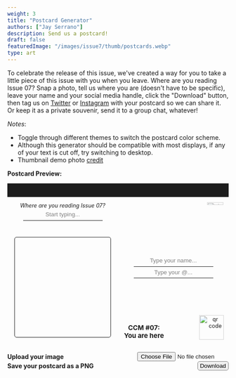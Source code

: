 ```yaml
---
weight: 3
title: "Postcard Generator"
authors: ["Jay Serrano"]
description: Send us a postcard!
draft: false
featuredImage: "/images/issue7/thumb/postcards.webp"
type: art
---
```


To celebrate the release of this issue, we've created a way for you to take a little piece of this issue with you when you leave. Where are you reading Issue 07? Snap a photo, tell us where you are (doesn't have to be specific), leave your name and your social media handle, click the "Download" button, then tag us on [Twitter](https://twitter.com/cicadacreatemag) or [Instagram](https://www.instagram.com/cicadacreativemag/) with your postcard so we can share it. Or keep it as a private souvenir, send it to a group chat, whatever!

*Notes*:
- Toggle through different themes to switch the postcard color scheme.
- Although this generator should be compatible with most displays, if any of your text is cut off, try switching to desktop. 
- Thumbnail demo photo [credit](https://unsplash.com/photos/twukN12EN7c) 

<script type="text/javascript" src="https://html2canvas.hertzen.com/dist/html2canvas.min.js"></script>

**Postcard Preview:**

<div id="postcard"> 

<div id="postcard-left"> 
<div id="postcard-question"> <em>Where are you reading Issue 07?</em><br>
<input type="text" id="answer" placeholder="Start typing..." class="postcardInput">
</div>
<div id="postcard-image"> </div>
</div>

<div id="postcard-right"> 
<div id="stamp"><img id="stamp-img" src='/icons/stamps/red-c.png' alt="icon"></div>

<input type="text" id="name" placeholder="Type your name..." class="postcardInput"> <br>
<input type="text" id="socials" placeholder="Type your @..." class="postcardInput"> <br>
<div id="logo-qr">
<div id="logo">CCM #07: <br> You are here</div>
<img id="qr-img" src='/images/misc/qr.webp' alt="qr code"></div>
</div>

</div>

<br>
<div class="option"><strong>Upload your image</strong><br>
<input type="file" id="upload" accept ="image/jpeg, image/png, image/jpg"></div>

<div class="option"><strong>Save your postcard as a PNG</strong><br>
<button id="download">Download</button>   

</div>
</div>
</div>
                
<style>
#postcard {
display: flex;
width: 100%;
overflow: hidden;
aspect-ratio: 3 / 2;
font-size: calc(0.6rem + 0.3vw);
border: 2px solid var(--text-color);
background-color: var(--bg-color);
filter: brightness(1.1);
border-top: 2.5em solid;
}
#postcard-left, #postcard-right {
display: flex;
flex-direction: column;
width: 50%;
text-align: center;
}
#postcard-left {
border-right: 2px dashed var(--text-color);
}
#postcard-right {
justify-content: space-between;
}
#postcard-question {
margin: 1em;
height: 15%;
}
.postcardInput {
text-align: center;
line-height: calc(0.25 + 1 + 0.5);
max-width: 80%;
background-color: transparent;
color: var(--text-color);
border: 0;
outline:0;
border-bottom: 1px solid;
overflow: hidden;
}
.postcardInput::placeholder, .postcardInput::-moz-placeholder {
font-family: var(--body-font);
font-size: calc(0.6rem + 0.39vw);
}
input::placeholder {
overflow: visible;
}
#postcard-image {
flex: 1;
margin: 1rem;
background: center / cover no-repeat;
border: 1px solid;
border-radius: 5px;
}
#stamp {
text-align: right;
padding: 1em;
}
#logo-qr {
padding: calc(1em - 0.2vw);
display: flex;
align-items: flex-end;
justify-content: space-between;
}
#logo {
font-weight: bold;
width: 6.5em;
font-family: var(--header-font);
font-size: calc(0.7rem + 0.39vw);
}
#qr-img {
width: calc(2rem + 2.5vw);
}
#stamp-img {
width: 40%;
}
.option {
display: flex;
align-items: center;
justify-content: space-between;
}
#input {
font-size: 0.9rem;
height: 1.5rem;
width: 15rem;
}
input[type="file"] {
width: 13rem;
border: 0;
}
input[type="file"i] {
background-color: var(--bg-color);
color: var(--text-color);
}
#download {
border: 1px solid gray;
border-radius: 5px;
padding: 2px 5px;
}
 @media (max-width: 400px) {
#postcard {
font-size: 0.6rem;
}
#logo {
width: 6.3em;
font-size: calc(0.6rem + 0.39vw);
}
#qr-img {
width: calc(1.5rem + 2.5vw);
} 
.postcardInput {
    line-height: calc(0.4 + 1 + 0.5);
}
 }

</style>

<script>

  // Upload image
  const image_input = document.querySelector("#upload");
  image_input.addEventListener("change", function() {
    const file_reader = new FileReader();
    file_reader.addEventListener("load", () => {
      const uploaded_image = file_reader.result;
      document.querySelector("#postcard-image").style.backgroundImage = `url(${uploaded_image})`;
    });
    file_reader.readAsDataURL(this.files[0]);
  });
  
  // Download image
  document.getElementById("download").addEventListener("click", function() {
      html2canvas(document.querySelector('#postcard'),{useCORS: true,allowTaint: true,}).then(function(canvas) {
          saveAs(canvas.toDataURL(), 'ccm-postcard.png');
      });
  });
  function saveAs(uri, filename) {
      var link = document.createElement('a');
      if (typeof link.download === 'string') {
          link.href = uri;
          link.download = filename;
          //Firefox requires the link to be in the body
          document.body.appendChild(link);
          //simulate click
          link.click();
          //remove the link when done
          document.body.removeChild(link);
      } else {
          window.open(uri);
      }
  }
  
</script>